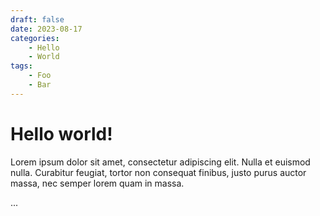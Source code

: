 ```yaml
---
draft: false
date: 2023-08-17
categories:
    - Hello
    - World
tags:
    - Foo
    - Bar
---
```


# Hello world!

Lorem ipsum dolor sit amet, consectetur adipiscing elit. Nulla et euismod
nulla. Curabitur feugiat, tortor non consequat finibus, justo purus auctor
massa, nec semper lorem quam in massa.

<!-- more -->
...
